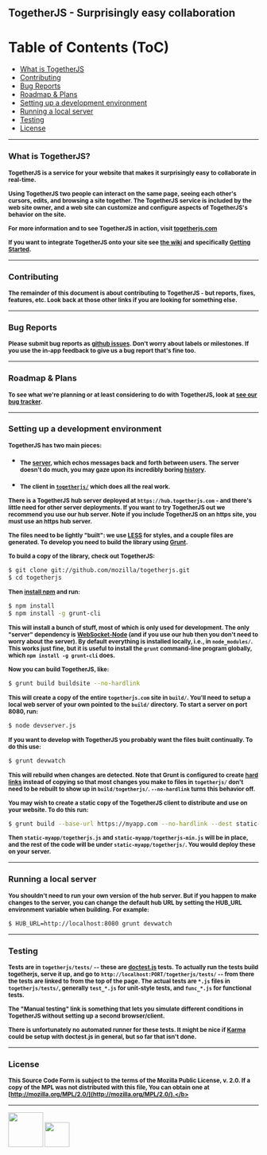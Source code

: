 ## TogetherJS - Surprisingly easy collaboration

Table of Contents (ToC)
=========================

* [What is TogetherJS](#what-is-together-js)
* [Contributing](#contributing)
* [Bug Reports](#bug-reports)
* [Roadmap & Plans](#roadmap-and-plans)
* [Setting up a development environment](#setting-up-a-development-environment)
* [Running a local server](#running-a-local-server)
* [Testing](#testing)
* [License](#license)

---

### What is TogetherJS?

<sub><b>TogetherJS is a service for your website that makes it surprisingly easy to collaborate in real-time.</b></sub>

<sub><b>Using TogetherJS two people can interact on the same page, seeing each other's cursors, edits, and browsing a site together.  The TogetherJS service is included by the web site owner, and a web site can customize and configure aspects of TogetherJS's behavior on the site.</b></sub>

<sub><b>For more information and to see TogetherJS in action, visit [togetherjs.com](https://togetherjs.com/)</b></sub>

<sub><b>If you want to integrate TogetherJS onto your site see [the wiki](https://github.com/mozilla/togetherjs/wiki) and specifically [Getting Started](https://github.com/mozilla/togetherjs/wiki/Developers:-Getting-Started).</b></sub>

---

### Contributing

<sub><b>The remainder of this document is about contributing to TogetherJS - but reports, fixes, features, etc.  Look back at those other links if you are looking for something else.</b></sub>

---

### Bug Reports

<sub><b>Please submit bug reports as [github issues](https://github.com/mozilla/togetherjs/issues/new).  Don't worry about labels or milestones.  If you use the in-app feedback to give us a bug report that's fine too.</b></sub>

---

### Roadmap & Plans

<sub><b>To see what we're planning or at least considering to do with TogetherJS, look at [see our bug tracker](https://github.com/mozilla/togetherjs/issues?state=open).</b></sub>

---

### Setting up a development environment

<sub><b>TogetherJS has two main pieces:</b></sub>

* <sub><b>The [server](https://github.com/mozilla/togetherjs/blob/develop/hub/server.js), which echos messages back and forth between users.  The server doesn't do much, you may gaze upon its incredibly boring [history](https://github.com/mozilla/togetherjs/commits/develop/hub/server.js).</b></sub>

* <sub><b>The client in [`togetherjs/`](https://github.com/mozilla/togetherjs/tree/develop/togetherjs) which does all the real work.</b></sub>

<sub><b>There is a TogetherJS hub server deployed at `https://hub.togetherjs.com` - and there's little need for other server deployments.  If you want to try TogetherJS out we recommend you use our hub server.  Note if you include TogetherJS on an https site, you must use an https hub server.</b></sub>

<sub><b>The files need to be lightly "built": we use [LESS](http://lesscss.org/) for styles, and a couple files are generated.  To develop you need to build the library using [Grunt](http://gruntjs.com/).</b></sub>

<sub><b>To build a copy of the library, check out TogetherJS:</b></sub>

```sh
$ git clone git://github.com/mozilla/togetherjs.git
$ cd togetherjs
```

<sub><b>Then [install npm](http://nodejs.org/download/) and run:</b></sub>

```sh
$ npm install
$ npm install -g grunt-cli
```

<sub><b>This will install a bunch of stuff, most of which is only used for development.  The only "server" dependency is [WebSocket-Node](https://github.com/Worlize/WebSocket-Node) (and if you use our hub then you don't need to worry about the server).  By default everything is installed locally, i.e., in `node_modules/`.  This works just fine, but it is useful to install the `grunt` command-line program globally, which `npm install -g grunt-cli` does.</b></sub>

<sub><b>Now you can build TogetherJS, like:</b></sub>

```sh
$ grunt build buildsite --no-hardlink
```

<sub><b>This will create a copy of the entire `togetherjs.com` site in `build/`.  You'll need to setup a local web server of your own pointed to the `build/` directory. To start a server on port 8080, run:</b></sub>

```sh
$ node devserver.js
```

<sub><b>If you want to develop with TogetherJS you probably want the files built continually.  To do this use:</b></sub>

```sh
$ grunt devwatch
```

<sub><b>This will rebuild when changes are detected.  Note that Grunt is configured to create [hard links](http://en.wikipedia.org/wiki/Hard_link) instead of copying so that most changes you make to files in `togetherjs/` don't need to be rebuilt to show up in `build/togetherjs/`.  `--no-hardlink` turns this behavior off.</b></sub>

<sub><b>You may wish to create a static copy of the TogetherJS client to distribute and use on your website.  To do this run:</b></sub>

```sh
$ grunt build --base-url https://myapp.com --no-hardlink --dest static-myapp
```

<sub><b>Then `static-myapp/togetherjs.js` and `static-myapp/togetherjs-min.js` will be in place, and the rest of the code will be under `static-myapp/togetherjs/`.  You would deploy these on your server.</b></sub>

---

### Running a local server

<sub><b>You shouldn't need to run your own version of the hub server.  But if you
happen to make changes to the server, you can change the default hub
URL by setting the HUB_URL environment variable when building.  For example:</b></sub>
```
$ HUB_URL=http://localhost:8080 grunt devwatch
```

---

### Testing

<sub><b>Tests are in `togetherjs/tests/` -- these are [doctest.js](http://doctestjs.org/) tests.  To actually run the tests build togetherjs, serve it up, and go to `http://localhost:PORT/togetherjs/tests/` -- from there the tests are linked to from the top of the page.  The actual tests are `*.js` files in `togetherjs/tests/`, generally `test_*.js` for unit-style tests, and `func_*.js` for functional tests.</b></sub>

<sub><b>The "Manual testing" link is something that lets you simulate different conditions in TogetherJS without setting up a second browser/client.</b></sub>

<sub><b>There is unfortunately no automated runner for these tests.  It might be nice if [Karma](http://karma-runner.github.io/) could be setup with doctest.js in general, but so far that isn't done.</b></sub>

---

### License

<sub><b>This Source Code Form is subject to the terms of the Mozilla Public
License, v. 2.0. If a copy of the MPL was not distributed with this file,
You can obtain one at [http://mozilla.org/MPL/2.0/](http://mozilla.org/MPL/2.0/).</b></sub>

---

<img src="https://orig00.deviantart.net/5b95/f/2016/070/3/b/mit_license_logo_by_excaliburzero-d9ur2lg.png" width="70"></img> <img src="https://pbs.twimg.com/profile_images/821735271049768960/jJZXlJwZ.jpg" width="50"></img> 
